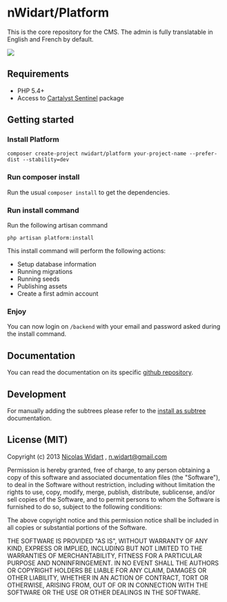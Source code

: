 # nWidart/Platform

This is the core repository for the CMS. The admin is fully translatable in English and French by default.

![](https://i.cloudup.com/WcLe-ORql4.thumb.png)

## Requirements

* PHP 5.4+
* Access to [Cartalyst Sentinel](https://cartalyst.com/manual/sentinel) package

## Getting started

### Install Platform

```
composer create-project nwidart/platform your-project-name --prefer-dist --stability=dev
```

### Run composer install

Run the usual `composer install` to get the dependencies.

### Run install command

Run the following artisan command

```
php artisan platform:install
```

This install command will perform the following actions:

- Setup database information
- Running migrations
- Running seeds
- Publishing assets
- Create a first admin account

### Enjoy

You can now login on `/backend` with your email and password asked during the install command.


## Documentation

You can read the documentation on its specific [github repository](https://github.com/nWidart-Modules/Documentation).


## Development


For manually adding the subtrees please refer to the [install as subtree](https://github.com/nWidart-Modules/Documentation/blob/master/Installation/module-installation-as-subtree.md) documentation.



## License (MIT)

Copyright (c) 2013 [Nicolas Widart](http://www.nicolaswidart.com) , n.widart@gmail.com

Permission is hereby granted, free of charge, to any person obtaining a copy of this software and associated documentation files (the "Software"), to deal in the Software without restriction, including without limitation the rights to use, copy, modify, merge, publish, distribute, sublicense, and/or sell copies of the Software, and to permit persons to whom the Software is furnished to do so, subject to the following conditions:

The above copyright notice and this permission notice shall be included in all copies or substantial portions of the Software.

THE SOFTWARE IS PROVIDED "AS IS", WITHOUT WARRANTY OF ANY KIND, EXPRESS OR IMPLIED, INCLUDING BUT NOT LIMITED TO THE WARRANTIES OF MERCHANTABILITY, FITNESS FOR A PARTICULAR PURPOSE AND NONINFRINGEMENT. IN NO EVENT SHALL THE AUTHORS OR COPYRIGHT HOLDERS BE LIABLE FOR ANY CLAIM, DAMAGES OR OTHER LIABILITY, WHETHER IN AN ACTION OF CONTRACT, TORT OR OTHERWISE, ARISING FROM, OUT OF OR IN CONNECTION WITH THE SOFTWARE OR THE USE OR OTHER DEALINGS IN THE SOFTWARE.

